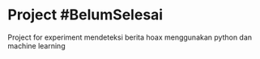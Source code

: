 # Project #BelumSelesai
Project for experiment
mendeteksi berita hoax menggunakan python dan machine learning
